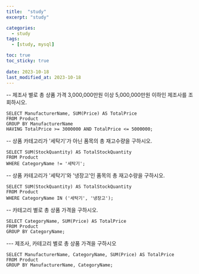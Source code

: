 ```yaml
---
title:  "study"
excerpt: "study"

categories:
  - study
tags:
  - [study, mysql]

toc: true
toc_sticky: true
 
date: 2023-10-18
last_modified_at: 2023-10-18
---
```


-- 제조사 별로 총 상품 가격 3,000,000만원 이상 5,000,000만원 이하인 제조사를 조회하시오.

```mysql
SELECT ManufacturerName, SUM(Price) AS TotalPrice
FROM Product
GROUP BY ManufacturerName
HAVING TotalPrice >= 3000000 AND TotalPrice <= 5000000;
```

--  상품 카테고리가 '세탁기'가 아닌 품목의 총 재고수량을 구하시오. 

```mysql
SELECT SUM(StockQuantity) AS TotalStockQuantity
FROM Product
WHERE CategoryName != '세탁기';
```

-- 상품 카테고리가 '세탁기'와 '냉장고'인 품목의 총 재고수량을 구하시오. 

```mysql
SELECT SUM(StockQuantity) AS TotalStockQuantity
FROM Product
WHERE CategoryName IN ('세탁기', '냉장고');
```

-- 카테고리 별로 총 상품 가격을 구하시오.

```mysql
SELECT CategoryName, SUM(Price) AS TotalPrice
FROM Product
GROUP BY CategoryName;
```

--- 제조사, 카테고리 별로 총 상품 가격을 구하시오

```mysql
SELECT ManufacturerName, CategoryName, SUM(Price) AS TotalPrice
FROM Product
GROUP BY ManufacturerName, CategoryName;
```